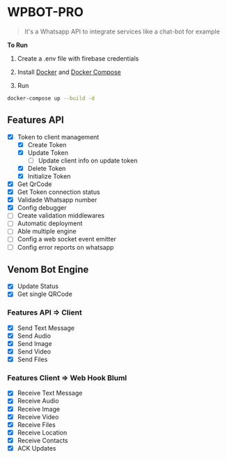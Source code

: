 # WPBOT-PRO

> It's a Whatsapp API to integrate services like a chat-bot for example

**To Run**

1. Create a .env file with firebase credentials

2. Install [Docker](https://docs.docker.com/engine/install/) and [Docker Compose](https://docs.docker.com/compose/install/)

3. Run 

```bash
docker-compose up --build -d
```

## Features API

- [x]  Token to client management
    - [x]  Create Token
    - [x]  Update Token
        - [ ]  Update client info on update token
    - [x]  Delete Token
    - [x]  Initialize Token
- [x]  Get QrCode
- [x]  Get Token connection status
- [x]  Validade Whatsapp number
- [x]  Config debugger
- [ ]  Create validation middlewares
- [ ]  Automatic deployment
- [ ]  Able multiple engine
- [ ]  Config a web socket event emitter
- [ ]  Config error reports on whatsapp

## Venom Bot Engine

- [x]  Update Status
- [x]  Get single QRCode

### Features API ⇒ Client

- [x]  Send Text Message
- [x]  Send Audio
- [x]  Send Image
- [x]  Send Video
- [x]  Send Files

### Features Client ⇒ Web Hook Bluml

- [x]  Receive Text Message
- [x]  Receive Audio
- [x]  Receive Image
- [x]  Receive Video
- [x]  Receive Files
- [x]  Receive Location
- [x]  Receive Contacts
- [x]  ACK Updates